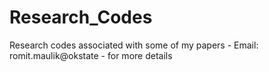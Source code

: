 # Research_Codes
Research codes associated with some of my papers - Email: romit.maulik@okstate - for more details
